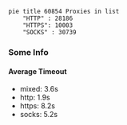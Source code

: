 
```mermaid
pie title 60854 Proxies in list
    "HTTP" : 28186
    "HTTPS": 10003
    "SOCKS" : 30739
```

### Some Info
#### Average Timeout

- mixed: 3.6s
- http: 1.9s
- https: 8.2s
- socks: 5.2s